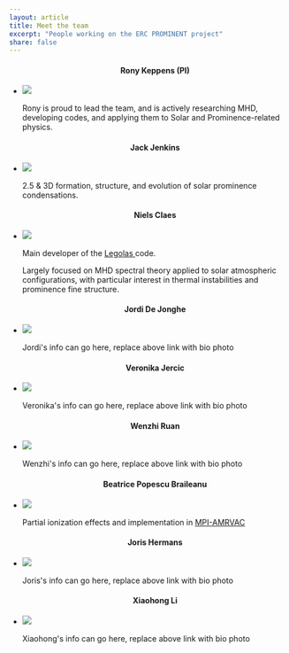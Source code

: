 ```yaml
---
layout: article
title: Meet the team
excerpt: "People working on the ERC PROMINENT project"
share: false
---
```


<ul class="th-grid">
  <h4 style="text-align:center">Rony Keppens (PI)</h4>
  <li>
    <a href="ronykeppens"><img src="{{ site.url }}/images/bio-photo-RK.png"></a>
  </li>

  Rony is proud to lead the team, and is actively researching MHD, developing codes, and applying them to Solar and Prominence-related physics.

</ul>



<ul class="th-grid_right">
  <h4 style="text-align:center">Jack Jenkins</h4>
  <li>
    <a href="jackjenkins"><img src="{{ site.url }}/images/bio-photo.jpg"></a>
  </li>

  2.5 & 3D formation, structure, and evolution of solar prominence condensations.

</ul>


<ul class="th-grid">
  <h4 style="text-align:center">Niels Claes</h4>
  <li>
    <a href="nielsclaes"><img src="{{ site.url }}/images/bio-photo.jpg"></a>
  </li>

  Main developer of the
  <a href="https://github.com/n-claes/legolas">
    Legolas
  </a>
  code. <br>
  
  Largely focused on MHD spectral theory applied to solar atmospheric 
  configurations, with particular interest in thermal instabilities and prominence 
  fine structure.

</ul>


<ul class="th-grid_right">
  <h4 style="text-align:center">Jordi De Jonghe</h4>
  <li>
    <a href="jordidejonghe"><img src="{{ site.url }}/images/bio-photo.jpg"></a>
  </li>

  Jordi's info can go here, replace above link with bio photo

</ul>


<ul class="th-grid">
  <h4 style="text-align:center">Veronika Jercic</h4>
  <li>
    <a href="veronikajercic"><img src="{{ site.url }}/images/bio-photo.jpg"></a>
  </li>

  Veronika's info can go here, replace above link with bio photo

</ul>


<ul class="th-grid_right">
  <h4 style="text-align:center">Wenzhi Ruan</h4>
  <li>
    <a href="wenzhiruan"><img src="{{ site.url }}/images/bio-photo.jpg"></a>
  </li>

  Wenzhi's info can go here, replace above link with bio photo

</ul>


<ul class="th-grid">
  <h4 style="text-align:center">Beatrice Popescu Braileanu</h4>
  <li>
    <a href="beatricebraileanu"><img src="{{ site.url }}/images/bio-photo-bpb.png"></a>
  </li>

  Partial ionization effects and implementation in 
  <a href="http://amrvac.org">
    MPI-AMRVAC
  </a>

</ul>


<ul class="th-grid_right">
  <h4 style="text-align:center">Joris Hermans</h4>
  <li>
    <a href="jorishermans"><img src="{{ site.url }}/images/bio-photo.jpg"></a>
  </li>

  Joris's info can go here, replace above link with bio photo

</ul>


<ul class="th-grid">
  <h4 style="text-align:center">Xiaohong Li</h4>
  <li>
    <a href="xiaohongli"><img src="{{ site.url }}/images/bio-photo.jpg"></a>
  </li>

  Xiaohong's info can go here, replace above link with bio photo

</ul>
